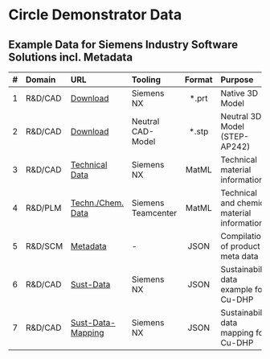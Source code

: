 # Circle Demonstrator Data

## Example Data for Siemens Industry Software Solutions incl. Metadata

|#  | Domain    | URL                                                                                                                                | Tooling            | Format | Purpose                                     |
|:-:| :-------- | :--------------------------------------------------------------------------------------------------------------------------------- | :----------------- | :----: | :------------------------------------------ |
| 1 | R&D/CAD   | [Download](https://github.com/circle-demonstrator/example-data/raw/refs/heads/main/3D-Data/2100091_AI%20GB%201-8%20RD_Ferrule.prt) | Siemens NX         | *.prt  | Native 3D Model                             |
| 2 | R&D/CAD   | [Download](https://github.com/circle-demonstrator/example-data/raw/refs/heads/main/3D-Data/2100091_AI%20GB%201-8%20RD_Ferrule.stp) | Neutral CAD-Model  | *.stp  | Neutral 3D Model (STEP-AP242)               |
| 3 | R&D/CAD   | [Technical Data](https://circle-demonstrator.github.io/example-data/nx_matml_tech-data.xml)                                        | Siemens NX         | MatML  | Technical material information              |
| 4 | R&D/PLM   | [Techn./Chem. Data](https://circle-demonstrator.github.io/example-data/tc_matml_tech-chem-data.xml)                                | Siemens Teamcenter | MatML  | Technical and chemical material information |
| 5 | R&D/SCM   | [Metadata](https://circle-demonstrator.github.io/example-data/product-meta-data.json)                                              | -                  | JSON   | Compilation of product meta data            |
| 6 | R&D/CAD   | [Sust-Data](https://circle-demonstrator.github.io/example-data/nx_sust-data.json)                                                  | Siemens NX         | JSON   | Sustainability data example for Cu-DHP      |
| 7 | R&D/CAD   | [Sust-Data-Mapping](https://circle-demonstrator.github.io/example-data/nx_sust-data_mapping.json)                                  | Siemens NX         | JSON   | Sustainabiltiy data mapping for Cu-DHP      |
